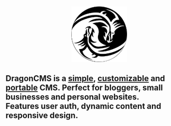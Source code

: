 <p align='center'>
  <img src='client\src\assets\dragon.png' width='150px'>
</p>


## DragonCMS</b> is a <u>simple</u>, <u>customizable</u> and <u>portable</u> CMS. Perfect for bloggers, small businesses and personal websites.<br>Features user auth, dynamic content and responsive design.
